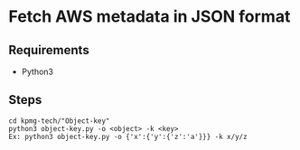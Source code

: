 # Fetch AWS metadata in JSON format

## Requirements
- Python3

## Steps
```
cd kpmg-tech/"Object-key"
python3 object-key.py -o <object> -k <key>
Ex: python3 object-key.py -o {'x':{'y':{'z':'a'}}} -k x/y/z
```
